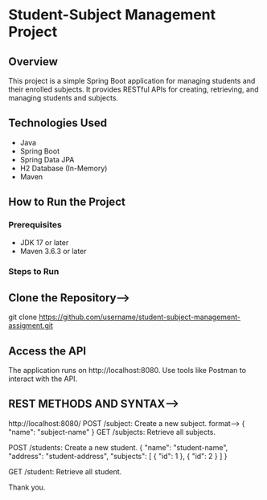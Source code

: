 # Student-Subject Management Project
## Overview
This project is a simple Spring Boot application for managing students and their enrolled subjects. It provides RESTful APIs for creating, retrieving, and managing students and subjects.

## Technologies Used
- Java
- Spring Boot
- Spring Data JPA
- H2 Database (In-Memory)
- Maven

## How to Run the Project

### Prerequisites

- JDK 17 or later
- Maven 3.6.3 or later

### Steps to Run

 ## Clone the Repository-->
   git clone https://github.com/username/student-subject-management-assigment.git

 ## Access the API
The application runs on http://localhost:8080.
Use tools like Postman to interact with the API. 

## REST METHODS AND SYNTAX-->
http://localhost:8080/
POST /subject: Create a new subject.
format-->
{
 "name": "subject-name"
}
GET /subjects: Retrieve all subjects.

POST /students: Create a new student.
{
  "name": "student-name",
  "address": "student-address",
  "subjects": [
    {
      "id": 1
    },
    {
      "id": 2
    }
  ]
}

GET /student: Retrieve all student.

Thank you.


